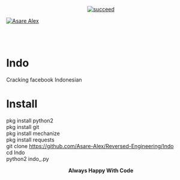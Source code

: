 <p align="center">
<a href="#"><img title="succeed" src="https://img.shields.io/badge/deobfuscating-succeed-green?colorB=%23017e40&style=for-the-badge"></a>
</p>
<p align="left">
<a href="https://github.com/Asare-Alex"><img title="Asare Alex" src="https://img.shields.io/badge/By-Asare%20Alex-blue?style=for-the-badge&logo=github"></a>
</p>
<br/><br/>


# Indo
Cracking facebook Indonesian 
# Install
pkg install python2<br>
pkg install git<br>
pkg install mechanize<br>
pkg install requests<br>
git clone https://github.com/Asare-Alex/Reversed-Engineering/Indo<br>
cd Indo<br>
python2 indo_.py<br>
<center>
<b>Always Happy With Code</b>
</center>

